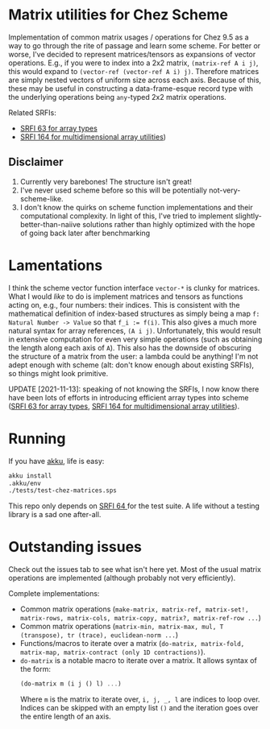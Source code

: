 # Matrix utilities for Chez Scheme

Implementation of common matrix usages / operations for Chez 9.5 as a
way to go through the rite of passage and learn some scheme. For
better or worse, I've decided to represent matrices/tensors as
expansions of vector operations. E.g., if you were to index into a 2x2
matrix, `(matrix-ref A i j)`, this would expand to `(vector-ref
(vector-ref A i) j)`. Therefore matrices are simply nested vectors of
uniform size across each axis. Because of this, these may be useful in
constructing a data-frame-esque record type with the underlying
operations being `any`-typed 2x2 matrix operations.

Related SRFIs:
- [SRFI 63 for array types](https://srfi.schemers.org/srfi-63/srfi-63.html)
- [SRFI 164 for multidimensional array
utilities](https://srfi.schemers.org/srfi-164/srfi-164.html))

## Disclaimer
1. Currently very barebones! The structure isn't great!
2. I've never used scheme before so this will be potentially
not-very-scheme-like.
3. I don't know the quirks on scheme function implementations and
their computational complexity. In light of this, I've tried to
implement slightly-better-than-naiive solutions rather than highly
optimized with the hope of going back later after benchmarking

# Lamentations
I think the scheme vector function interface `vector-*` is clunky for
matrices. What I would *like* to do is implement matrices and tensors as
functions acting on, e.g., four numbers: their indices. This is consistent with
the mathematical definition of index-based structures as simply being a map `f:
Natural Number -> Value` so that `f_i := f(i)`. This also gives a much
more natural syntax for array references, `(A i j)`. Unfortunately, this would
result in extensive computation for even very simple operations (such as
obtaining the length along each axis of `A`). This also has the downside of
obscuring the structure of a matrix from the user: a lambda could be anything!
I'm not adept enough with scheme (alt: don't know enough about existing SRFIs),
so things might look primitive.

UPDATE [2021-11-13]: speaking of not knowing the SRFIs, I now know there have
been lots of efforts in introducing efficient array types into scheme ([SRFI 63
for array types](https://srfi.schemers.org/srfi-63/srfi-63.html), [SRFI 164 for
multidimensional array
utilities](https://srfi.schemers.org/srfi-164/srfi-164.html)).

# Running
If you have [akku](https://akkuscm.org/), life is easy:

```bash
akku install
.akku/env
./tests/test-chez-matrices.sps
```

This repo only depends on [ SRFI 64
](https://srfi.schemers.org/srfi-64/srfi-64.html) for the test suite. A life
without a testing library is a sad one after-all.

# Outstanding issues
Check out the issues tab to see what isn't here yet. Most of the usual matrix
operations are implemented (although probably not very efficiently).

Complete implementations:
- Common matrix operations (`make-matrix, matrix-ref, matrix-set!, matrix-rows,
matrix-cols, matrix-copy, matrix?, matrix-ref-row ...`)
- Common matrix operations (`matrix-min, matrix-max, mul, T
(transpose), tr (trace), euclidean-norm ...`)
- Functions/macros to iterate over a matrix (`do-matrix, matrix-fold, matrix-map,
matrix-contract (only 1D contractions)`).
- `do-matrix` is a notable macro to iterate over a matrix. It allows syntax of
the form:
    ```scheme
    (do-matrix m (i j () l) ...)
    ```
    Where `m` is the matrix to iterate over, `i, j, _, l` are indices to loop
    over. Indices can be skipped with an empty list `()` and the iteration goes
    over the entire length of an axis.
